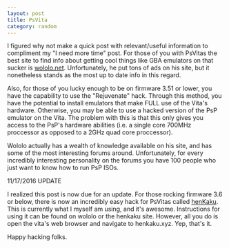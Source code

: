 ```yaml
---
layout: post
title: PsVita
category: random
---
```


I figured why not make a quick post with relevant/useful information to compliment my "I need more time" post. For those of you with PsVitas the best site to find info about getting cool things like GBA emulators on that sucker is [wololo.net](http://www.wololo.net). Unfortunately, he put tons of ads on his site, but it nonetheless stands as the most up to date info in this regard.

Also, for those of you lucky enough to be on firmware 3.51 or lower, you have the capability to use the "Rejuvenate" hack. Through this method, you have the potential to install emulators that make FULL use of the Vita's hardware. Otherwise, you may be able to use a hacked version of the PsP emulator on the Vita. The problem with this is that this only gives you access to the PsP's hardware abilities (i.e. a single core 700MHz proccessor as opposed to a 2GHz quad core proccessor).

Wololo actually has a wealth of knowledge available on his site, and has some of the most interesting forums around. Unfortunately, for every incredibly interesting personality on the forums you have 100 people who just want to know how to run PsP ISOs.

11/17/2016 UPDATE

I realized this post is now due for an update. For those rocking firmware 3.6 or below, there is now an incredibly easy hack for PsVitas called [henKaku](https://henkaku.xyz). This is currently what I myself am using, and it's awesome. Instructions for using it can be found on wololo or the henkaku site. However, all you do is open the vita's web browser and navigate to henkaku.xyz. Yep, that's it.

Happy hacking folks.
